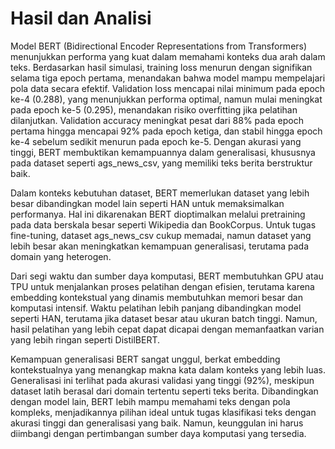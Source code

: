 # Hasil dan Analisi

Model BERT (Bidirectional Encoder Representations from Transformers) menunjukkan performa yang kuat dalam memahami konteks dua arah dalam teks. Berdasarkan hasil simulasi, training loss menurun dengan signifikan selama tiga epoch pertama, menandakan bahwa model mampu mempelajari pola data secara efektif. Validation loss mencapai nilai minimum pada epoch ke-4 (0.288), yang menunjukkan performa optimal, namun mulai meningkat pada epoch ke-5 (0.295), menandakan risiko overfitting jika pelatihan dilanjutkan. Validation accuracy meningkat pesat dari 88% pada epoch pertama hingga mencapai 92% pada epoch ketiga, dan stabil hingga epoch ke-4 sebelum sedikit menurun pada epoch ke-5. Dengan akurasi yang tinggi, BERT membuktikan kemampuannya dalam generalisasi, khususnya pada dataset seperti ags_news_csv, yang memiliki teks berita berstruktur baik.

Dalam konteks kebutuhan dataset, BERT memerlukan dataset yang lebih besar dibandingkan model lain seperti HAN untuk memaksimalkan performanya. Hal ini dikarenakan BERT dioptimalkan melalui pretraining pada data berskala besar seperti Wikipedia dan BookCorpus. Untuk tugas fine-tuning, dataset ags_news_csv cukup memadai, namun dataset yang lebih besar akan meningkatkan kemampuan generalisasi, terutama pada domain yang heterogen.

Dari segi waktu dan sumber daya komputasi, BERT membutuhkan GPU atau TPU untuk menjalankan proses pelatihan dengan efisien, terutama karena embedding kontekstual yang dinamis membutuhkan memori besar dan komputasi intensif. Waktu pelatihan lebih panjang dibandingkan model seperti HAN, terutama jika dataset besar atau ukuran batch tinggi. Namun, hasil pelatihan yang lebih cepat dapat dicapai dengan memanfaatkan varian yang lebih ringan seperti DistilBERT.

Kemampuan generalisasi BERT sangat unggul, berkat embedding kontekstualnya yang menangkap makna kata dalam konteks yang lebih luas. Generalisasi ini terlihat pada akurasi validasi yang tinggi (92%), meskipun dataset latih berasal dari domain tertentu seperti teks berita. Dibandingkan dengan model lain, BERT lebih mampu memahami teks dengan pola kompleks, menjadikannya pilihan ideal untuk tugas klasifikasi teks dengan akurasi tinggi dan generalisasi yang baik. Namun, keunggulan ini harus diimbangi dengan pertimbangan sumber daya komputasi yang tersedia.

